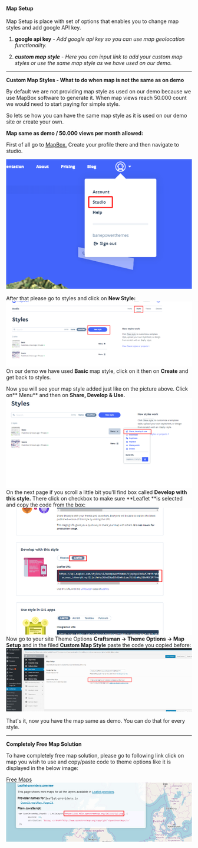 #### Map Setup

Map Setup is place with set of options that enables you to change map styles and add google API key.

1. **google api key** - _Add google api key so you can use map geolocation functionality._

2. _**custom map style**_ - _Here you can input link to add your custom map styles or use the same map style as we have used on our demo._

---

**Custom Map Styles - What to do when map is not the same as on demo**

By default we are not providing map style as used on our demo because we use MapBox software to generate it. When map views reach 50.000 count we would need to start paying for simple style.

So lets se how you can have the same map style as it is used on our demo site or create your own.

**Map same as demo / 50.000 views per month allowed:**

First of all go to [MapBox.](https://www.mapbox.com) Create your profile there and then navigate to studio.

![](/assets/mapbox_studiopng.png)

After that please go to styles and click on **New Style:**![](/assets/new_style.png)On our demo we have used **Basic** map style, click on it then on **Create** and get back to styles.

Now you will see your map style added just like on the picture above. Click on** Menu** and then on **Share, Develop & Use.**![](/assets/share.png)On the next page if you scroll a little bit you'll find box called **Develop with this style.** There click on checkbox to make sure **Leaflet **is selected and copy the code from the box:![](/assets/leaflet.png)Now go to your site Theme Options **Craftsman -&gt; Theme Options -&gt; Map Setup** and in the filed **Custom Map Style** paste the code you copied before:![](/assets/mapbox_code.png)

That's it, now you have the map same as demo. You can do that for every style.

---

**Completely Free Map Solution**

To have completely free map solution, please go to following link click on map you wish to use and copy/paste code to theme options like it is displayed in the below image:

[Free Maps](http://leaflet-extras.github.io/leaflet-providers/preview/)![](/assets/free_map.png)

